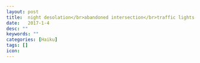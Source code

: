 ```yaml
---
layout: post
title:  night desolation</br>abandoned intersection</br>traffic lights blinking
date:   2017-1-4
desc: ""
keywords: ""
categories: [Haiku]
tags: []
icon:
---
```

